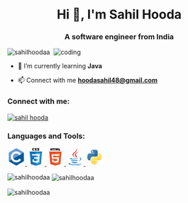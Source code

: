 <h1 align="center">Hi 👋, I'm Sahil Hooda</h1>
<h3 align="center">A software engineer from India</h3>

<img align="right" alt="coding" width="400" src="https://user-images.githubusercontent.com/55389276/140866485-8fb1c876-9a8f-4d6a-98dc-08c4981eaf70.gif">

<p align="left"> <img src="https://komarev.com/ghpvc/?username=sahilhoodaa&label=Profile%20views&color=0e75b6&style=flat" alt="sahilhoodaa" /> </p>

- 🌱 I’m currently learning **Java**

- 📫 Connect with me **hoodasahil48@gmail.com**


<h3 align="left">Connect with me:</h3>
<p align="left">
<a href="https://linkedin.com/in/sahilhoodaa" target="blank"><img align="center" src="https://raw.githubusercontent.com/rahuldkjain/github-profile-readme-generator/master/src/images/icons/Social/linked-in-alt.svg" alt="sahil hooda" height="30" width="40" /></a>
</p>

<h3 align="left">Languages and Tools:</h3>
<p align="left"> <a href="https://www.cprogramming.com/" target="_blank" rel="noreferrer"> <img src="https://raw.githubusercontent.com/devicons/devicon/master/icons/c/c-original.svg" alt="c" width="40" height="40"/> </a> <a href="https://www.w3schools.com/css/" target="_blank" rel="noreferrer"> <img src="https://raw.githubusercontent.com/devicons/devicon/master/icons/css3/css3-original-wordmark.svg" alt="css3" width="40" height="40"/> </a> <a href="https://www.w3.org/html/" target="_blank" rel="noreferrer"> <img src="https://raw.githubusercontent.com/devicons/devicon/master/icons/html5/html5-original-wordmark.svg" alt="html5" width="40" height="40"/> </a> <a href="https://www.java.com" target="_blank" rel="noreferrer"> <img src="https://raw.githubusercontent.com/devicons/devicon/master/icons/java/java-original.svg" alt="java" width="40" height="40"/> </a> <a href="https://www.python.org" target="_blank" rel="noreferrer"> <img src="https://raw.githubusercontent.com/devicons/devicon/master/icons/python/python-original.svg" alt="python" width="40" height="40"/> </a> </p>

<p><img align="left" src="https://github-readme-stats.vercel.app/api/top-langs?username=sahilhoodaa&show_icons=true&locale=en&layout=compact" alt="sahilhoodaa" /></p>

<p>&nbsp;<img align="center" src="https://github-readme-stats.vercel.app/api?username=sahilhoodaa&show_icons=true&locale=en" alt="sahilhoodaa" /></p>

<p><img align="center" src="https://github-readme-streak-stats.herokuapp.com/?user=sahilhoodaa&" alt="sahilhoodaa" /></p>
